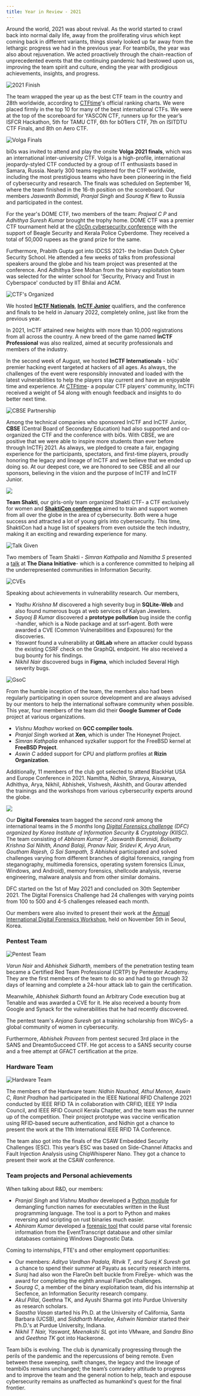 ```yaml
---
title: Year in Review - 2021
---
```


Around the world, 2021 was about revival. As the world started to crawl back into normal daily life, away from the 
proliferating virus which kept coming back in different variants, things slowly looked up far away from the lethargic 
progress we had in the previous year. For teambi0s, the year was also about rejuvenation. We acted proactively through 
the chain-reaction of unprecedented events that the continuing pandemic had bestowed upon us, improving the team spirit 
and culture, ending the year with prodigious achievements, insights, and progress.

![2021 Finish](2021_finish.png)

The team wrapped the year up as the best CTF team in the country and 28th worldwide, according to [CTFtime](https://ctftime.org)'s official ranking charts. We were placed firmly in the top 10 for many of the best international CTFs. We were at the top of the scoreboard for YASCON CTF,  runners up for the year’s ISFCR Hackathon, 5th for TAMU CTF, 6th for b01lers CTF, 7th on ISITDTU CTF Finals, and 8th on Aero CTF.

![Volga Finals](Volga_Finals.png)

bi0s was invited to attend and play the onsite **Volga 2021 finals**, which was an international inter-university CTF. Volga is a high-profile, international jeopardy-styled CTF conducted by a group of IT enthusiasts based in Samara, Russia. Nearly 300 teams registered for the CTF worldwide, including the most prestigious teams who have been pioneering in the field of cybersecurity and research. The finals was scheduled on September 16, where the team finished in the 16-th position on the scoreboard. Our members *Jaswanth Bommidi, Pranjal Singh* and *Sourag K* flew to Russia and participated in the contest.

For the year's DOME CTF, two members of the team: *Prajwal C P* and *Adhithya Suresh Kumar* brought the trophy home. DOME CTF was a premier CTF tournament held at the [c0c0n cybersecurity conference](https://india.c0c0n.org/2021/) with the support of Beagle Security and Kerala Police Cyberdome. They received a total of 50,000 rupees as the grand prize for the same.

Furthermore, Prabith Gupta got into IDCSS 2021- the Indian Dutch Cyber Security School. He attended a few weeks of talks from professional speakers around the globe and his team project was presented at the conference. And Adhithya Sree Mohan from the binary exploitation team was selected for the winter school for 'Security, Privacy and Trust in Cyberspace' conducted by IIT Bhilai and ACM.

![CTF's Organized](ctfs_orgaized.png)

We hosted **[InCTF Nationals](https://inctf.in)**, **[InCTF Junior](https://junior.inctf.in)** qualifiers, and the conference and finals to be held in January 2022, completely online, just like from the previous year.

In 2021, InCTF attained new heights with more than 10,000 registrations from all across the country. A new breed of the game named **InCTF Professional** was also realized, aimed at security professionals and members of the industry.

In the second week of August, we hosted **InCTF Internationals** - bi0s' premier hacking event targeted at hackers of all ages. As always, the challenges of the event were responsibly innovated and loaded with the latest vulnerabilities to help the players stay current and have an enjoyable time and experience. At [CTFtime](https://ctftime.org)- a popular CTF players’ community, InCTFi received a weight of 54 along with enough feedback and insights to do better next time.

![CBSE Partnership](CBSE_parternship.png)

Among the technical companies who sponsored InCTF and InCTF Junior, **CBSE** (Central Board of Secondary Education) had also supported and co-organized the CTF and the conference with bi0s. With CBSE, we are positive that we were able to inspire more students than ever before through InCTFj 2021.
As always, we pledged to create a fair, engaging experience for the participants, spectators, and first-time players, proudly honoring the legacy and lineage of InCTF and we believe that we ended up doing so. At our deepest core, we are honored to see CBSE and all our sponsors, believing in the vision and the purpose of InCTF and InCTF Junior.

![](https://teamshakti.in/assets/img/shakti-logo-blue-00AEEF.svg)

**Team Shakti**, our girls-only team organized Shakti CTF- a CTF exclusively for women and [**ShaktiCon conference**](https://www.shakticon.com/) aimed to train and support women from all over the globe in the area of cybersecurity. Both were a huge success and attracted a lot of young girls into cybersecurity. This time, ShaktiCon had a huge list of speakers from even outside the tech industry, making it an exciting and rewarding experience for many.

![Talk Given](Talks_given.png)

Two members of Team Shakti - *Simran Kathpalia* and *Namitha S* presented a [talk](https://www.youtube.com/watch?v=nieedzoXlyA) at **The Diana Initiative**- which is a conference committed to helping all the underrepresented communities in Information Security.

![CVEs](CVEs.png)

Speaking about achievements in vulnerability research. Our members,

+ *Yadhu Krishna M* discovered a high severity bug in **SQLite-Web** and also found numerous bugs at web services of Kalyan Jewelers.
+ *Sayooj B Kumar* discovered a **prototype pollution** bug inside the config -handler, which is a Node package and at ssrf-agent. Both were awarded a CVE (Common Vulnerabilities and Exposures) for the discoveries.
+ *Yaswant* found a vulnerability at **GitLab** where an attacker could bypass the existing CSRF check on the GraphQL endpoint. He also received a bug bounty for his findings.
+ *Nikhil Nair* discovered bugs in **Figma**, which included Several High severity bugs.

![GsoC](GsoC.png)

From the humble inception of the team, the members also had been regularly participating in open source development and are always advised by our mentors to help the international software community when possible. This year, four members of the team did their **Google Summer of Code** project at various organizations.

+ *Vishnu Madhav* worked on **GCC compiler tools**.
+ *Pranjal Singh* worked at **Xen**, which is under The Honeynet Project.
+ *Simran Kathpalia* enhanced syzkaller support for the FreeBSD kernel at **FreeBSD Project**.
+ *Aswin C* added support for CPU and platform profiles at **Rizin Organization**.

Additionally, 11 members of the club got selected to attend BlackHat USA and Europe Conference in 2021. Namitha, Nidhin, Shravya, Aiswarya, Adhithya, Arya, Nikhil, Abhishek, Vishvesh, Akshith, and Gourav attended the trainings and the workshops from various cybersecurity experts around the globe.

![](DFC.png)

Our **Digital Forensics** team bagged the *second rank* among the international teams in the *5 months* long *[Digital Forensics challenge](https://dfchallenge.org/) (DFC) organized by Korea Institute of Information Security & Cryptology (KIISC)*. The team consisting of *Abhiram Kumar P, Jaswanth Bommidi, Bolisetty Krishna Sai Nihith, Anand Balaji, Pranav Nair, Sridevi K, Arya Arun, Goutham Rajesh, G Sai Sampath, S Abhishek* participated and solved challenges varying from different branches of digital forensics, ranging from steganography, multimedia forensics, operating system forensics (Linux, Windows, and Android), memory forensics, shellcode analysis, reverse engineering, malware analysis and from other similar domains.

DFC started on the 1st of May 2021 and concluded on 30th September 2021. The Digital Forensics Challenge had 24 challenges with varying points from 100 to 500 and 4-5 challenges released each month.

Our members were also invited to present their work at the [Annual International Digital Forensics Workshop](https://www.youtube.com/watch?v=yT1ooq46taM), held on November 5th in Seoul, Korea.

### Pentest Team

![Pentest Team](Pentest_team.png)

*Varun Nair* and *Abhishek Sidharth*, members of the penetration testing team became a Certified Red Team Professional (CRTP) by Pentester Academy. They are the first members of the team to do so and had to go through 32 days of learning and complete a 24-hour attack lab to gain the certification.

Meanwhile, *Abhishek Sidharth* found an Arbitrary Code execution bug at Tenable and was awarded a CVE for it. He also received a bounty from Google and Synack for the vulnerabilities that he had recently discovered.

The pentest team's *Anjana Suresh* got a training scholarship from WiCyS- a  global community of women in cybersecurity.

Furthermore, *Abhishek Praveen* from pentest secured 3rd place in the SANS and DreamtoSucceed CTF. He got access to a SANS security course and a free attempt at GFACT certification at the prize.

### Hardware Team

![Hardware Team](Hardware_team.png)

The members of the Hardware team: *Nidhin Naushad, Athul Menon, Aswin C, Ranit Pradhan* had participated in the IEEE National RFID Challenge 2021 conducted by IEEE RFID TA in collaboration with CRFID, IEEE YP India Council, and IEEE RFID Council Kerala Chapter, and the team was the runner up of the competition. Their project prototype was vaccine verification using RFID-based secure authentication, and Nidhin got a chance to present the work at the 11th International IEEE RFID TA Conference.

The team also got into the finals of the CSAW Embedded Security Challenges (ESC). This year’s ESC was based on Side-Channel Attacks and Fault Injection Analysis using ChipWhisperer Nano. They got a chance to present their work at the CSAW conference.

### Team projects and Personal achievements

When talking about R&D, our members:

+ *Pranjal Singh* and *Vishnu Madhav* developed a [Python module](https://github.com/teambi0s/rust_demangler) for demangling function names for executables written in the Rust programming language. The tool is a port to Python and makes reversing and scripting on rust binaries much easier.
+ *Abhiram Kumar* developed a [forensic tool](https://github.com/teambi0s/EventTranscriptParser) that could parse vital forensic information from the EventTranscript database and other similar databases containing Windows Diagnostic Data.

Coming to internships, FTE's and other employment opportunities:

+ Our members: *Aditya Vardhan Padala, Ritvik T, and Suraj K Suresh* got a chance to spend their summer at Payatu as security research interns.
+ *Suraj* had also won the FlareOn belt buckle from FireEye- which was the award for completing the eighth annual FlareOn challenges.
+ *Sourag C*, a member of the binary exploitation team, did his internship at Secfence, an Information Security research company.
+ *Akul Pillai*, Geethna TK, and Ayushi Sharma got into Purdue University as research scholars.
+ *Saastha Vasan* started his Ph.D. at the University of California, Santa Barbara (UCSB), and  *Siddharth Muralee, Ashwin Nambiar* started their Ph.D.'s at Purdue University, Indiana.
+ *Nikhil T Nair, Yaswant, Meenakshi SL* got into VMware, and *Sandra Bino* and *Geethna TK* got into Hackerone.

Team bi0s is evolving. The club is dynamically progressing through the perils of the pandemic and the repercussions of 
being remote. Even between these sweeping, swift changes, the legacy and the lineage of teambi0s remains unchanged; the 
team’s comradery attitude to progress and to improve the team and the general notion to help, teach and espouse 
cybersecurity remains as unaffected as humankind's quest for the final frontier.